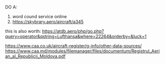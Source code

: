 DO A:
1. word cound service online
2. https://skybrary.aero/aircraft/a345

this is also worth:
https://atdb.aero/php/go.php?query=operator&qstring=Lufthansa&where=22264&orderby=&luck=1


https://www.caa.co.uk/aircraft-register/g-info/other-data-sources/
https://www.caa.md/modules/filemanager/files/documentum/Registrul_Aerian_al_Republicii_Moldova.pdf